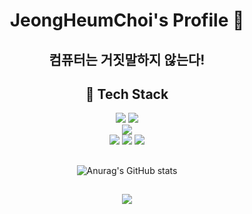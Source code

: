 <div align="center">
<h1>JeongHeumChoi's Profile 👋</h1>

<h2>컴퓨터는 거짓말하지 않는다!</h2>

## 🔨 Tech Stack
<img src="https://img.shields.io/badge/Spring-6DB33F?style=for-the-badge&logo=Spring&logoColor=white"/>
<img src="https://img.shields.io/badge/Django-092E20?style=for-the-badge&logo=django&logoColor=white"/><br>
<img src="https://img.shields.io/badge/amazonaws-232F3E?style=for-the-badge&logo=amazonaws&logoColor=white"/><br>
<img src="https://img.shields.io/badge/github%20actions-%232671E5.svg?style=for-the-badge&logo=githubactions&logoColor=white"/>
<img src="https://img.shields.io/badge/docker-%230db7ed.svg?style=for-the-badge&logo=docker&logoColor=white"/>
<img src="https://img.shields.io/badge/nginx-%23009639.svg?style=for-the-badge&logo=nginx&logoColor=white"/>


##
![Anurag's GitHub stats](https://github-readme-stats.vercel.app/api?username=jeongheumchoi&show_icons=true&theme=dracula)

[//]: # (![Top Langs]&#40;https://github-readme-stats.vercel.app/api/top-langs/?username=jeongheumchoi&layout=compact&theme=dracula&#41;)

##
<a href="https://hits.seeyoufarm.com"><img src="https://hits.seeyoufarm.com/api/count/incr/badge.svg?url=https%3A%2F%2Fgithub.com%2FJeongHeumChoi&count_bg=%233F3E36&title_bg=%23000000&icon=github.svg&icon_color=%23E7E7E7&title=Github&edge_flat=false"/></a>

</div>
